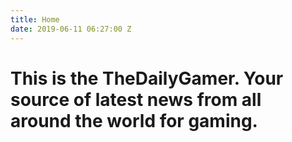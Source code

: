 ```yaml
---
title: Home
date: 2019-06-11 06:27:00 Z
---
```


# This is the TheDailyGamer. Your source of latest news from all around the world for gaming.